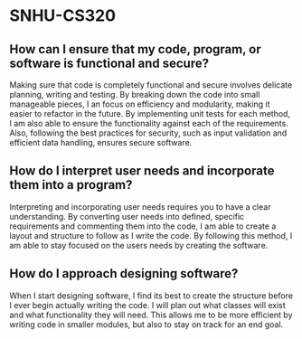 # SNHU-CS320

## How can I ensure that my code, program, or software is functional and secure?

Making sure that code is completely functional and secure involves delicate planning, writing and testing. By breaking down the code into small manageable pieces, I an focus on efficiency and modularity, making it easier to refactor in the future. By implementing unit tests for each method, I am also able to ensure the functionality against each of  the requirements. Also, following the best practices for security, such as input validation and efficient data handling, ensures secure software.

## How do I interpret user needs and incorporate them into a program?

Interpreting and incorporating user needs requires you to have a clear understanding. By converting user needs into defined, specific requirements and commenting them into the code, I am able to create a layout and structure to follow as I write the code. By following this method, I am able to stay focused on  the users needs by creating the software.

## How do I approach designing software?

When I start designing software, I find its best to create the structure before I ever begin actually writing the code. I will plan out what classes will exist and what functionality they will need. This allows me to be more efficient by writing code in smaller modules, but also to stay on track for an end goal. 


